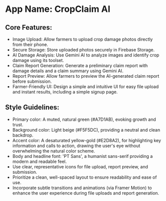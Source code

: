 # **App Name**: CropClaim AI

## Core Features:

- Image Upload: Allow farmers to upload crop damage photos directly from their phone.
- Secure Storage: Store uploaded photos securely in Firebase Storage.
- AI Damage Analysis: Use Gemini AI to analyze images and identify crop damage using its toolset.
- Claim Report Generation: Generate a preliminary claim report with damage details and a claim summary using Gemini AI.
- Report Preview: Allow farmers to preview the AI-generated claim report before submission.
- Farmer-Friendly UI: Design a simple and intuitive UI for easy file upload and instant results, including a simple signup page.

## Style Guidelines:

- Primary color: A muted, natural green (#A7D1AB), evoking growth and trust.
- Background color: Light beige (#F5F5DC), providing a neutral and clean backdrop.
- Accent color: A desaturated yellow-gold (#E2D8A2), for highlighting key information and calls to action, drawing the user's eye without overwhelming the natural color scheme.
- Body and headline font: 'PT Sans', a humanist sans-serif providing a modern and readable feel.
- Use clear, representative icons for file upload, report preview, and submission.
- Prioritize a clean, well-spaced layout to ensure readability and ease of use.
- Incorporate subtle transitions and animations (via Framer Motion) to enhance the user experience during file uploads and report generation.